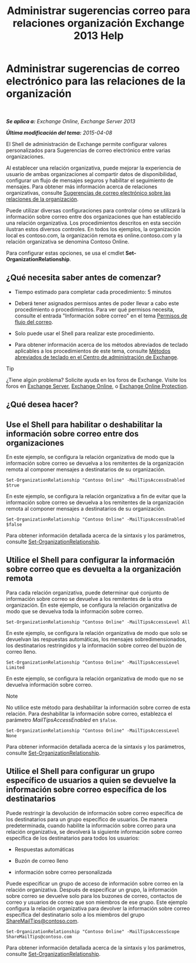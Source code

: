 ﻿---
title: 'Administrar sugerencias correo para relaciones organización Exchange 2013 Help'
TOCTitle: Administrar sugerencias de correo electrónico para las relaciones de la organización
ms:assetid: 6e6b48ef-c41c-47ad-8063-66901765c2a5
ms:mtpsurl: https://technet.microsoft.com/es-es/library/JJ649324(v=EXCHG.150)
ms:contentKeyID: 49895699
ms.date: 04/23/2018
mtps_version: v=EXCHG.150
ms.translationtype: HT
---

# Administrar sugerencias de correo electrónico para las relaciones de la organización

 

_**Se aplica a:** Exchange Online, Exchange Server 2013_

_**Última modificación del tema:** 2015-04-08_

El Shell de administración de Exchange permite configurar valores personalizados para Sugerencias de correo electrónico entre varias organizaciones.

Al establecer una relación organizativa, puede mejorar la experiencia de usuario de ambas organizaciones al compartir datos de disponibilidad, configurar un flujo de mensajes seguros y habilitar el seguimiento de mensajes. Para obtener más información acerca de relaciones organizativas, consulte [Sugerencias de correo electrónico sobre las relaciones de la organización](mailtips-over-organization-relationships-exchange-2013-help.md).

Puede utilizar diversas configuraciones para controlar cómo se utilizará la información sobre correo entre dos organizaciones que han establecido una relación organizativa. Los procedimientos descritos en esta sección ilustran estos diversos controles. En todos los ejemplos, la organización local es contoso.com, la organización remota es online.contoso.com y la relación organizativa se denomina Contoso Online.

Para configurar estas opciones, se usa el cmdlet **Set-OrganizationRelationship**.

## ¿Qué necesita saber antes de comenzar?

  - Tiempo estimado para completar cada procedimiento: 5 minutos

  - Deberá tener asignados permisos antes de poder llevar a cabo este procedimiento o procedimientos. Para ver qué permisos necesita, consulte el entrada "Información sobre correo" en el tema [Permisos de flujo del correo](mail-flow-permissions-exchange-2013-help.md).

  - Solo puede usar el Shell para realizar este procedimiento.

  - Para obtener información acerca de los métodos abreviados de teclado aplicables a los procedimientos de este tema, consulte [Métodos abreviados de teclado en el Centro de administración de Exchange](keyboard-shortcuts-in-the-exchange-admin-center-exchange-online-protection-help.md).


> [!TIP]
> ¿Tiene algún problema? Solicite ayuda en los foros de Exchange. Visite los foros en <A href="https://go.microsoft.com/fwlink/p/?linkid=60612">Exchange Server</A>, <A href="https://go.microsoft.com/fwlink/p/?linkid=267542">Exchange Online</A>, o <A href="https://go.microsoft.com/fwlink/p/?linkid=285351">Exchange Online Protection</A>.



## ¿Qué desea hacer?

## Use el Shell para habilitar o deshabilitar la información sobre correo entre dos organizaciones

En este ejemplo, se configura la relación organizativa de modo que la información sobre correo se devuelva a los remitentes de la organización remota al componer mensajes a destinatarios de su organización.

    Set-OrganizationRelationship "Contoso Online" -MailTipsAccessEnabled $true

En este ejemplo, se configura la relación organizativa a fin de evitar que la información sobre correo se devuelva a los remitentes de la organización remota al componer mensajes a destinatarios de su organización.

    Set-OrganizationRelationship "Contoso Online" -MailTipsAccessEnabled $false

Para obtener información detallada acerca de la sintaxis y los parámetros, consulte [Set-OrganizationRelationship](https://technet.microsoft.com/es-es/library/ee332326\(v=exchg.150\)).

## Utilice el Shell para configurar la información sobre correo que es devuelta a la organización remota

Para cada relación organizativa, puede determinar qué conjunto de información sobre correo se devuelve a los remitentes de la otra organización. En este ejemplo, se configura la relación organizativa de modo que se devuelva toda la información sobre correo.

    Set-OrganizationRelationship "Contoso Online" -MailTipsAccessLevel All

En este ejemplo, se configura la relación organizativa de modo que solo se devuelvan las respuestas automáticas, los mensajes sobredimensionados, los destinatarios restringidos y la información sobre correo del buzón de correo lleno.

    Set-OrganizationRelationship "Contoso Online" -MailTipsAccessLevel Limited

En este ejemplo, se configura la relación organizativa de modo que no se devuelva información sobre correo.


> [!NOTE]
> No utilice este método para deshabilitar la información sobre correo de esta relación. Para deshabilitar la información sobre correo, establezca el parámetro <EM>MailTipsAccessEnabled</EM> en <CODE>$false</CODE>.



    Set-OrganizationRelationship "Contoso Online" -MailTipsAccessLevel None

Para obtener información detallada acerca de la sintaxis y los parámetros, consulte [Set-OrganizationRelationship](https://technet.microsoft.com/es-es/library/ee332326\(v=exchg.150\)).

## Utilice el Shell para configurar un grupo específico de usuarios a quien se devuelve la información sobre correo específica de los destinatarios

Puede restringir la devolución de información sobre correo específica de los destinatarios para un grupo específico de usuarios. De manera predeterminada, cuando habilite la información sobre correo para una relación organizativa, se devolverá la siguiente información sobre correo específica de los destinatarios para todos los usuarios:

  - Respuestas automáticas

  - Buzón de correo lleno

  - información sobre correo personalizada

Puede especificar un grupo de acceso de información sobre correo en la relación organizativa. Después de especificar un grupo, la información sobre correo se devuelve solo para los buzones de correo, contactos de correo y usuarios de correo que son miembros de ese grupo. Este ejemplo configura la relación organizativa para devolver la información sobre correo específica del destinatario solo a los miembros del grupo ShareMailTips@contoso.com.

    Set-OrganizationRelationship "Contoso Online" -MailTipsAccessScope ShareMailTips@contoso.com

Para obtener información detallada acerca de la sintaxis y los parámetros, consulte [Set-OrganizationRelationship](https://technet.microsoft.com/es-es/library/ee332326\(v=exchg.150\)).

